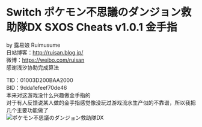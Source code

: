 # Switch ポケモン不思議のダンジョン救助隊DX SXOS Cheats v1.0.1 金手指
by 露易娘 Ruimusume</br>
日站博客：http://ruisan.blog.jp/</br>
微博：https://weibo.com/ruisan</br>
感谢浅汐协助完成算法</br>

TID：01003D200BAA2000</br>
BID：9dda1efeef70de46</br>
本来对这游戏没什么兴趣做金手指的</br>
对于有人反馈说某人做的金手指感觉像没玩过游戏流水生产似的不靠谱，所以我把几个主要功能做了</br>
<img src="https://i.imgur.com/dXAjY53.jpg" alt="ポケモン不思議のダンジョン救助隊DX" />
